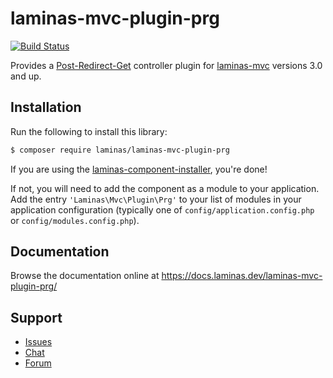 # laminas-mvc-plugin-prg

[![Build Status](https://github.com/laminas/laminas-mvc-plugin-prg/workflows/Continuous%20Integration/badge.svg)](https://github.com/laminas/laminas-mvc-plugin-prg/actions?query=workflow%3A"Continuous+Integration")

Provides a [Post-Redirect-Get](https://en.wikipedia.org/wiki/Post/Redirect/Get)
controller plugin for [laminas-mvc](https://docs.laminas.dev/laminas-mvc/)
versions 3.0 and up.

## Installation

Run the following to install this library:

```bash
$ composer require laminas/laminas-mvc-plugin-prg
```

If you are using the [laminas-component-installer](https://docs.laminas.dev/laminas-component-installer/),
you're done!

If not, you will need to add the component as a module to your
application. Add the entry `'Laminas\Mvc\Plugin\Prg'` to
your list of modules in your application configuration (typically
one of `config/application.config.php` or `config/modules.config.php`).

## Documentation

Browse the documentation online at https://docs.laminas.dev/laminas-mvc-plugin-prg/

## Support

* [Issues](https://github.com/laminas/laminas-mvc-plugin-prg/issues/)
* [Chat](https://laminas.dev/chat/)
* [Forum](https://discourse.laminas.dev/)
